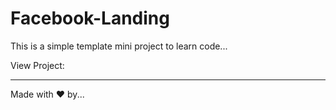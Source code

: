 # Facebook-Landing
This is a simple template mini project to learn code...



View Project:


------------------------------------------------------------------------------------------------------------------------------------------






Made with ❤ by...

